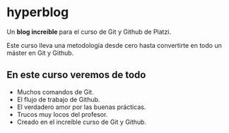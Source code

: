 # hyperblog
Un <strong> blog increíble </strong> para el curso de Git y Github de Platzi.

Este curso lleva una metodología desde cero hasta convertirte en todo un máster en Git y Github.

## En este curso veremos de todo
* Muchos comandos de Git.
* El flujo de trabajo de Github.
* El verdadero amor por las buenas prácticas.
* Trucos muy locos del profesor.
* Creado en el increíble curso de Git y Github.
